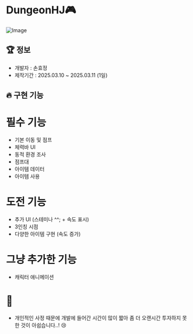 # DungeonHJ🎮

![Image](https://github.com/user-attachments/assets/40527afb-84a4-420f-ba89-52d1becaaf0b)

## 🏆 정보
- 개발자 : 손효정
- 제작기간 : 2025.03.10 ~ 2025.03.11 (1일)
  
## 🔥 구현 기능
# 필수 기능
* 기본 이동 및 점프
* 체력바 UI
* 동적 환경 조사
* 점프대
* 아이템 데이터
* 아이템 사용

# 도전 기능
* 추가 UI (스테미나 ^^; + 속도 표시)
* 3인칭 시점
* 다양한 아이템 구현 (속도 증가)

# 그냥 추가한 기능
* 캐릭터 애니메이션

# 🐾 
* 개인적인 사정 때문에 개발에 들어간 시간이 많이 짧아 좀 더 오랜시간 투자하지 못 한 것이 아쉽습니다..! 😢


